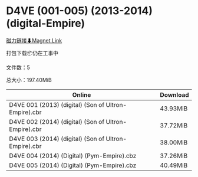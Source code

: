 # D4VE (001-005) (2013-2014) (digital-Empire)

[磁力链接⬇Magnet Link](magnet:?xt=urn:btih:db9ed9fe99316219d678a7d784b736d70d672f35&dn=D4VE%20%28001-005%29%20%282013-2014%29%20%28digital-Empire%29)

打包下载📦仍在工事中

文件数：5

总大小：197.40MiB

Online | Download
--- | ---
D4VE 001 (2013) (digital) (Son of Ultron-Empire).cbr | 43.93MiB
D4VE 002 (2014) (digital) (Son of Ultron-Empire).cbr | 37.72MiB
D4VE 003 (2014) (digital) (Son of Ultron-Empire).cbr | 38.00MiB
D4VE 004 (2014) (Digital) (Pym-Empire).cbz | 37.26MiB
D4VE 005 (2014) (Digital) (Pym-Empire).cbz | 40.49MiB
